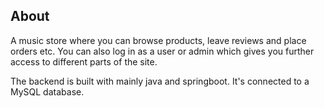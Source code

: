 ## About
A music store where you can browse products, leave reviews and place orders etc. You can also log in as a user or admin which gives you further access to different parts of the site.      

The backend is built with mainly java and springboot. It's connected to a MySQL database.
